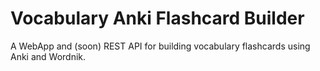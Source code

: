 # Vocabulary Anki Flashcard Builder

A WebApp and (soon) REST API for building vocabulary flashcards using Anki and Wordnik.
